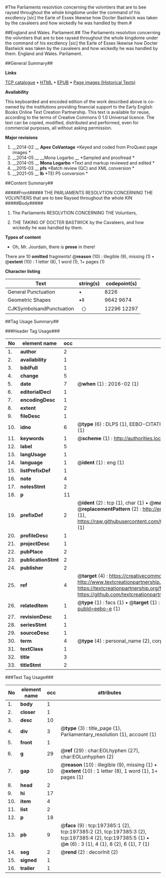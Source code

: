 #The Parliaments resolvtion concerning the volvntiers that are to bee raysed throughout the whole kingdome under the command of his excdlency [sic] the Earle of Essex likewise how Docter Bastwick was taken by the cavaleers and how wickedly he was handled by them.#

##England and Wales. Parliament.##
The Parliaments resolvtion concerning the volvntiers that are to bee raysed throughout the whole kingdome under the command of his excdlency [sic] the Earle of Essex likewise how Docter Bastwick was taken by the cavaleers and how wickedly he was handled by them.
England and Wales. Parliament.

##General Summary##

**Links**

[TCP catalogue](http://www.ota.ox.ac.uk/tcp/)  • 
[HTML](http://tei.it.ox.ac.uk/tcp/Texts-HTML/free/B22/B22198.html)  • 
[EPUB](http://tei.it.ox.ac.uk/tcp/Texts-EPUB/free/B22/B22198.epub) • 
[Page images (Historical Texts)](https://historicaltexts.jisc.ac.uk/eebo-12244320e)

**Availability**

This keyboarded and encoded edition of the work described above is co-owned by the
    institutions providing financial support to the Early English Books Online Text Creation
    Partnership. This text is available for reuse, according to the terms of  Creative Commons 0 1.0 Universal
    licence. The text can be copied, modified, distributed and performed, even for commercial
    purposes, all without asking permission.

**Major revisions**

1. __2014-02 __ __Apex CoVantage__ *Keyed and coded from ProQuest page images *
1. __2014-05 __ __Mona Logarbo __ *Sampled and proofread *
1. __2014-05 __ __Mona Logarbo__ *Text and markup reviewed and edited *
1. __2015-03 __ __pfs__ *Batch review (QC) and XML conversion *
1. __2021-05 __ __lb__ *TEI P5 conversion *

##Content Summary##

#####Front#####
THE PARLIAMENTS RESOLVTION CONCERNING THE VOLVNTIERS that are to bee Raysed throughout the whole KIN
#####Body#####

1. The Parliaments RESOLVTION CONCERNING THE Voluntiers,

1. THE TAKING OF DOCTER BASTWICK by the Cavaleers, and how wickedly he was handled by them.

**Types of content**

  * Oh, Mr. Jourdain, there is **prose** in there!

There are 10 **omitted** fragments! 
 @__reason__ (10) : illegible (9), missing (1)  •  @__extent__ (10) : 1 letter (8), 1 word (1), 1+ pages (1)

**Character listing**


|Text|string(s)|codepoint(s)|
|---|---|---|
|General Punctuation|•|8226|
|Geometric Shapes|▪◊|9642 9674|
|CJKSymbolsandPunctuation|〈〉|12296 12297|

##Tag Usage Summary##

###Header Tag Usage###

|No|element name|occ|attributes|
|---|---|---|---|
|1.|__author__|2||
|2.|__availability__|1||
|3.|__biblFull__|1||
|4.|__change__|5||
|5.|__date__|7| @__when__ (1) : 2016-02 (1)|
|6.|__editorialDecl__|1||
|7.|__encodingDesc__|1||
|8.|__extent__|2||
|9.|__fileDesc__|1||
|10.|__idno__|6| @__type__ (6) : DLPS (1), EEBO-CITATION (1), VID (1), EEBO-PROQUEST (1), STC (1), OCLC (1)|
|11.|__keywords__|1| @__scheme__ (1) : http://authorities.loc.gov/ (1)|
|12.|__label__|5||
|13.|__langUsage__|1||
|14.|__language__|1| @__ident__ (1) : eng (1)|
|15.|__listPrefixDef__|1||
|16.|__note__|4||
|17.|__notesStmt__|2||
|18.|__p__|11||
|19.|__prefixDef__|2| @__ident__ (2) : tcp (1), char (1)  •  @__matchPattern__ (2) : ([0-9\-]+):([0-9IVX]+) (1), (.+) (1)  •  @__replacementPattern__ (2) : http://eebo.chadwyck.com/downloadtiff?vid=$1&page=$2 (1), https://raw.githubusercontent.com/textcreationpartnership/Texts/master/tcpchars.xml#$1 (1)|
|20.|__profileDesc__|1||
|21.|__projectDesc__|1||
|22.|__pubPlace__|2||
|23.|__publicationStmt__|2||
|24.|__publisher__|2||
|25.|__ref__|4| @__target__ (4) : https://creativecommons.org/publicdomain/zero/1.0/ (1), http://www.textcreationpartnership.org/docs/. (1), https://textcreationpartnership.org/faq/#faq05 (1), https://github.com/textcreationpartnership (1)|
|26.|__relatedItem__|1| @__type__ (1) : facs (1)  •  @__target__ (1) : https://data.historicaltexts.jisc.ac.uk/view?pubId=eebo-e (1)|
|27.|__revisionDesc__|1||
|28.|__seriesStmt__|1||
|29.|__sourceDesc__|1||
|30.|__term__|4| @__type__ (4) : personal_name (2), corporate_name (1), geographic_name (1)|
|31.|__textClass__|1||
|32.|__title__|3||
|33.|__titleStmt__|2||


###Text Tag Usage###

|No|element name|occ|attributes|
|---|---|---|---|
|1.|__body__|1||
|2.|__closer__|1||
|3.|__desc__|10||
|4.|__div__|3| @__type__ (3) : title_page (1), Parliamentary_resolution (1), account (1)|
|5.|__front__|1||
|6.|__g__|29| @__ref__ (29) : char:EOLhyphen (27), char:EOLunhyphen (2)|
|7.|__gap__|10| @__reason__ (10) : illegible (9), missing (1)  •  @__extent__ (10) : 1 letter (8), 1 word (1), 1+ pages (1)|
|8.|__head__|2||
|9.|__hi__|17||
|10.|__item__|4||
|11.|__list__|2||
|12.|__p__|18||
|13.|__pb__|9| @__facs__ (9) : tcp:197385:1 (2), tcp:197385:2 (2), tcp:197385:3 (2), tcp:197385:4 (2), tcp:197385:5 (1)  •  @__n__ (6) : 3 (1), 4 (1), 8 (2), 6 (1), 7 (1)|
|14.|__seg__|2| @__rend__ (2) : decorInit (2)|
|15.|__signed__|1||
|16.|__trailer__|1||
